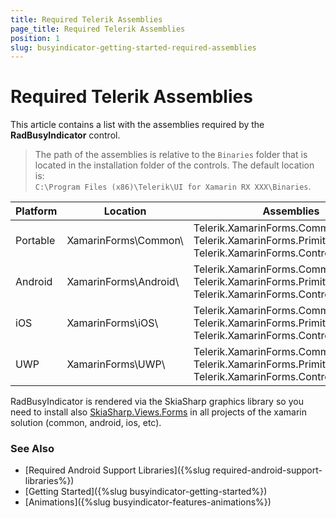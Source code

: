 ```yaml
---
title: Required Telerik Assemblies
page_title: Required Telerik Assemblies
position: 1
slug: busyindicator-getting-started-required-assemblies
---
```


# Required Telerik Assemblies

This article contains a list with the assemblies required by the **RadBusyIndicator** control.

> The path of the assemblies is relative to the `Binaries` folder that is located in the installation folder of the controls. The default location is:  
> `C:\Program Files (x86)\Telerik\UI for Xamarin RX XXX\Binaries`.

| Platform | Location | Assemblies |
| -------- | -------- | ---------- |
| Portable | XamarinForms\Common\ | Telerik.XamarinForms.Common.dll <br/> Telerik.XamarinForms.Primitives.dll <br/> Telerik.XamarinForms.Controls.SkiaSharp |
| Android  | XamarinForms\Android\ | Telerik.XamarinForms.Common.dll <br/> Telerik.XamarinForms.Primitives.dll <br/> Telerik.XamarinForms.Controls.SkiaSharp |
| iOS      | XamarinForms\iOS\ | Telerik.XamarinForms.Common.dll <br/> Telerik.XamarinForms.Primitives.dll <br/> Telerik.XamarinForms.Controls.SkiaSharp |
| UWP      | XamarinForms\UWP\ | Telerik.XamarinForms.Common.dll <br/> Telerik.XamarinForms.Primitives.dll <br/> Telerik.XamarinForms.Controls.SkiaSharp |

RadBusyIndicator is rendered via the SkiaSharp graphics library so you need to install also [SkiaSharp.Views.Forms](https://www.nuget.org/packages/SkiaSharp.Views.Forms/1.55.0) in all projects of the xamarin solution (common, android, ios, etc). 

### See Also

- [Required Android Support Libraries]({%slug required-android-support-libraries%})
- [Getting Started]({%slug busyindicator-getting-started%})
- [Animations]({%slug busyindicator-features-animations%})